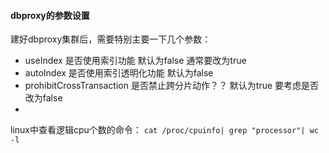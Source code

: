 #### dbproxy的参数设置

建好dbproxy集群后，需要特别主要一下几个参数：

* useIndex 是否使用索引功能 默认为false    通常要改为true
* autoIndex 是否使用索引透明化功能 默认为false  
* prohibitCrossTransaction 是否禁止跨分片动作？？ 默认为true      要考虑是否改为false
* 

linux中查看逻辑cpu个数的命令：
`cat /proc/cpuinfo| grep "processor"| wc -l`

